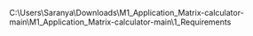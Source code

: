 C:\Users\Saranya\Downloads\M1_Application_Matrix-calculator-main\M1_Application_Matrix-calculator-main\1_Requirements
